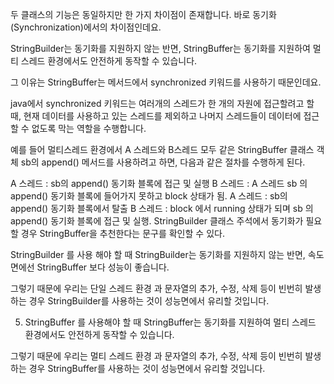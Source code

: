 두 클래스의 기능은 동일하지만 한 가지 차이점이 존재합니다. 바로 동기화(Synchronization)에서의 차이점인데요.

StringBuilder는 동기화를 지원하지 않는 반면, StringBuffer는 동기화를 지원하여 멀티 스레드 환경에서도 안전하게 동작할 수 있습니다.

그 이유는 StringBuffer는 메서드에서 synchronized 키워드를 사용하기 때문인데요.

java에서 synchronized 키워드는 여러개의 스레드가 한 개의 자원에 접근할려고 할 때, 현재 데이터를 사용하고 있는 스레드를 제외하고 나머지 스레드들이 데이터에 접근할 수 없도록 막는 역할을 수행합니다.

예를 들어 멀티스레드 환경에서 A 스레드와 B스레드 모두 같은 StringBuffer 클래스 객체 sb의 append() 메서드를 사용하려고 하면, 다음과 같은 절차를 수행하게 된다.

A 스레드 : sb의 append() 동기화 블록에 접근 및 실행
B 스레드 : A 스레드 sb 의 append() 동기화 블록에 들어가지 못하고 block 상태가 됨.
A 스레드 : sb의 append() 동기화 블록에서 탈출
B 스레드 : block 에서 running 상태가 되며 sb 의 append() 동기화 블록에 접근 및 실행.
StringBuilder 클래스 주석에서 동기화가 필요할 경우 StringBuffer을 추천한다는 문구를 확인할 수 있다.

StringBuilder 를 사용 해야 할 때
StringBuilder는 동기화를 지원하지 않는 반면, 속도면에선 StringBuffer 보다 성능이 좋습니다.

그렇기 때문에 우리는 단일 스레드 환경 과 문자열의 추가, 수정, 삭제 등이 빈번히 발생하는 경우 StringBuilder를 사용하는 것이 성능면에서 유리할 것입니다.

5. StringBuffer 를 사용해야 할 때
StringBuffer는 동기화를 지원하여 멀티 스레드 환경에서도 안전하게 동작할 수 있습니다.

그렇기 때문에 우리는 멀티 스레드 환경 과 문자열의 추가, 수정, 삭제 등이 빈번히 발생하는 경우 StringBuffer를 사용하는 것이 성능면에서 유리할 것입니다.
